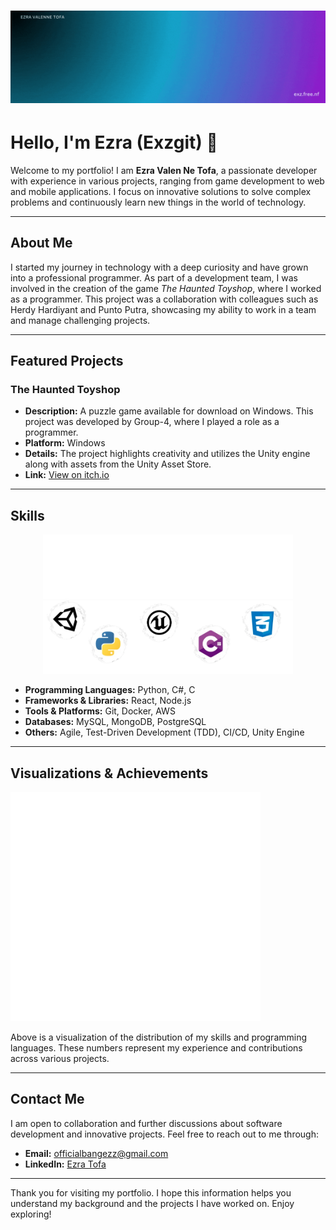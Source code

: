 

# ![Welcome GIF](./gif/Welcome.gif)

# Hello, I'm Ezra (Exzgit) 👋  

Welcome to my portfolio! I am **Ezra Valen Ne Tofa**, a passionate developer with experience in various projects, ranging from game development to web and mobile applications. I focus on innovative solutions to solve complex problems and continuously learn new things in the world of technology.  

---

## About Me  

I started my journey in technology with a deep curiosity and have grown into a professional programmer. As part of a development team, I was involved in the creation of the game *The Haunted Toyshop*, where I worked as a programmer. This project was a collaboration with colleagues such as Herdy Hardiyant and Punto Putra, showcasing my ability to work in a team and manage challenging projects.  

---

## Featured Projects  

### The Haunted Toyshop  
- **Description:** A puzzle game available for download on Windows. This project was developed by Group-4, where I played a role as a programmer.  
- **Platform:** Windows  
- **Details:** The project highlights creativity and utilizes the Unity engine along with assets from the Unity Asset Store.  
- **Link:** [View on itch.io](https://pikaruo.itch.io/the-haunted-toyshop)  

---

## Skills  

<div align="center">  
  <img src="./metrics/metrics-languages.svg" alt="Skill Metrics" style="width:400px;">  
  <img src="./gif/Skill.png" alt="Skill Visual" style="width:400px;">  
</div>  

- **Programming Languages:** Python, C#, C  
- **Frameworks & Libraries:** React, Node.js  
- **Tools & Platforms:** Git, Docker, AWS  
- **Databases:** MySQL, MongoDB, PostgreSQL  
- **Others:** Agile, Test-Driven Development (TDD), CI/CD, Unity Engine  

---

## Visualizations & Achievements  

<img src="./metrics/metrics-achievements.svg" alt="Skill Visual" style="width:400px;">  

Above is a visualization of the distribution of my skills and programming languages. These numbers represent my experience and contributions across various projects.  

---

## Contact Me  

I am open to collaboration and further discussions about software development and innovative projects. Feel free to reach out to me through:  

- **Email:** officialbangezz@gmail.com  
- **LinkedIn:** [Ezra Tofa](https://www.linkedin.com/in/ezra-tofa-68843228a/)  

---

Thank you for visiting my portfolio. I hope this information helps you understand my background and the projects I have worked on. Enjoy exploring!  
